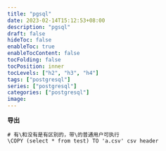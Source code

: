 ```yaml
---
title: "pgsql"
date: 2023-02-14T15:12:53+08:00
description: "pgsql"
draft: false
hideToc: false
enableToc: true
enableTocContent: false
tocFolding: false
tocPosition: inner
tocLevels: ["h2", "h3", "h4"]
tags: ["postgresql"]
series: ["postgresql"]
categories: ["postgresql"]
image:
---
```

**导出**

```
# 有\和没有是有区别的，带\的普通用户可执行
\COPY (select * from test) TO 'a.csv' csv header
```



